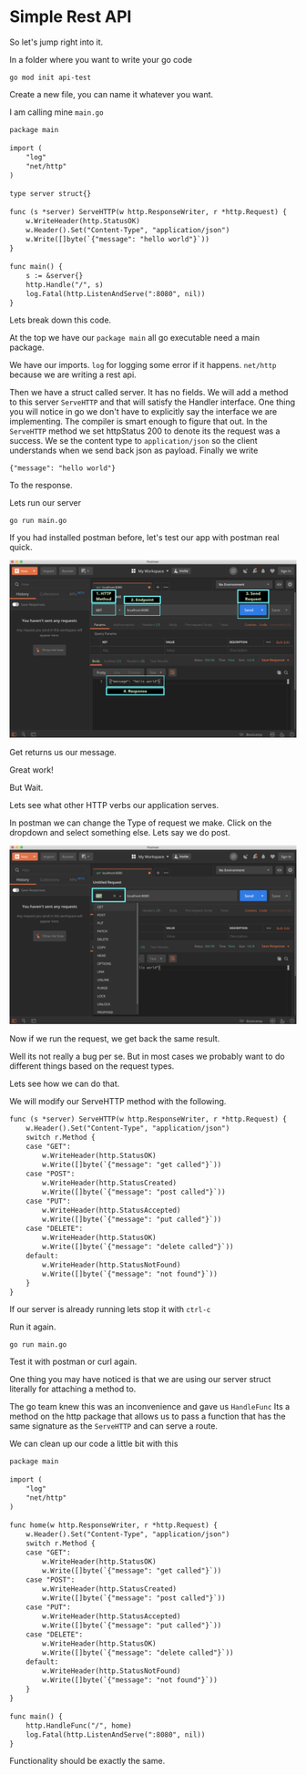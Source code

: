 # Simple Rest API

So let's jump right into it.

In a folder where you want to write your go code

```text
go mod init api-test
```

Create a new file, you can name it whatever you want.

I am calling mine `main.go` 

```text
package main

import (
	"log"
	"net/http"
)

type server struct{}

func (s *server) ServeHTTP(w http.ResponseWriter, r *http.Request) {
	w.WriteHeader(http.StatusOK)
	w.Header().Set("Content-Type", "application/json")
	w.Write([]byte(`{"message": "hello world"}`))
}

func main() {
	s := &server{}
	http.Handle("/", s)
	log.Fatal(http.ListenAndServe(":8080", nil))
}
```

Lets break down this code. 

At the top we have our `package main` all go executable need a main package.

We have our imports. `log` for logging some error if it happens. `net/http` because we are writing a rest api.

Then we have a struct called server. It has no fields. We will add a method to this server `ServeHTTP` and that will satisfy the Handler interface. One thing you will notice in go we don't have to explicitly say the interface we are implementing. The compiler is smart enough to figure that out. In the `ServeHTTP` method we set httpStatus 200 to denote its the request was a success. We se the content type to `application/json` so the client understands when we send back json as payload. Finally we write 

```text
{"message": "hello world"}
```

To the response.

Lets run our server

```text
go run main.go
```

If you had installed postman before, let's test our app with postman real quick.

![](../.gitbook/assets/screen-shot-2019-08-21-at-1.04.26-pm.png)

Get returns us our message. 

Great work! 

But Wait.

Lets see what other HTTP verbs our application serves.

In postman we can change the Type of request we make. Click on the dropdown and select something else. Lets say we do post.

![](../.gitbook/assets/screen-shot-2019-08-21-at-1.11.56-pm.png)

Now if we run the request, we get back the same result. 

Well its not really a bug per se. But in most cases we probably want to do different things based on the request types.

Lets see how we can do that.

We will modify our ServeHTTP method with the following.

```text
func (s *server) ServeHTTP(w http.ResponseWriter, r *http.Request) {
	w.Header().Set("Content-Type", "application/json")
	switch r.Method {
	case "GET":
		w.WriteHeader(http.StatusOK)
		w.Write([]byte(`{"message": "get called"}`))
	case "POST":
		w.WriteHeader(http.StatusCreated)
		w.Write([]byte(`{"message": "post called"}`))
	case "PUT":
		w.WriteHeader(http.StatusAccepted)
		w.Write([]byte(`{"message": "put called"}`))
	case "DELETE":
		w.WriteHeader(http.StatusOK)
		w.Write([]byte(`{"message": "delete called"}`))
	default:
		w.WriteHeader(http.StatusNotFound)
		w.Write([]byte(`{"message": "not found"}`))
	}
}
```

If our server is already running lets stop it with `ctrl-c`

Run it again.

```text
go run main.go
```

Test it with postman or curl again.

One thing you may have noticed is that we are using our server struct literally for attaching a method to.

The go team knew this was an inconvenience and gave us `HandleFunc` Its a method on the http package that allows us to pass a function that has the same signature as the `ServeHTTP` and can serve a route.

We can clean up our code a little bit with this

```text
package main

import (
	"log"
	"net/http"
)

func home(w http.ResponseWriter, r *http.Request) {
	w.Header().Set("Content-Type", "application/json")
	switch r.Method {
	case "GET":
		w.WriteHeader(http.StatusOK)
		w.Write([]byte(`{"message": "get called"}`))
	case "POST":
		w.WriteHeader(http.StatusCreated)
		w.Write([]byte(`{"message": "post called"}`))
	case "PUT":
		w.WriteHeader(http.StatusAccepted)
		w.Write([]byte(`{"message": "put called"}`))
	case "DELETE":
		w.WriteHeader(http.StatusOK)
		w.Write([]byte(`{"message": "delete called"}`))
	default:
		w.WriteHeader(http.StatusNotFound)
		w.Write([]byte(`{"message": "not found"}`))
	}
}

func main() {
	http.HandleFunc("/", home)
	log.Fatal(http.ListenAndServe(":8080", nil))
}
```

Functionality should be exactly the same.

